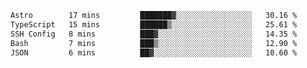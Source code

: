 <!--START_SECTION:waka-->

```txt
Astro        17 mins         ███████▓░░░░░░░░░░░░░░░░░   30.16 %
TypeScript   15 mins         ██████▒░░░░░░░░░░░░░░░░░░   25.61 %
SSH Config   8 mins          ███▓░░░░░░░░░░░░░░░░░░░░░   14.35 %
Bash         7 mins          ███▒░░░░░░░░░░░░░░░░░░░░░   12.90 %
JSON         6 mins          ██▓░░░░░░░░░░░░░░░░░░░░░░   10.60 %
```

<!--END_SECTION:waka-->
